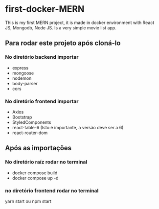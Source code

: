 # first-docker-MERN
This is my first MERN project, it is made in docker environment with React JS, Mongodb, Node JS. Is a very simple movie list app.

## Para rodar este projeto após cloná-lo

### No diretório backend importar
* express
* mongoose
* nodemon
* body-parser 
* cors

### No diretório frontend importar
* Axios
* Bootstrap
* StyledComponents
* react-table-6 (Isto é importante, a versão deve ser a 6)
* react-router-dom

## Após as importações

### No diretório raíz rodar no terminal

* docker compose build
* docker compose up -d

### no diretório frontend rodar no terminal

yarn start ou npm start

